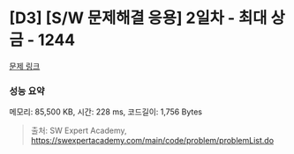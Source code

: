 # [D3] [S/W 문제해결 응용] 2일차 - 최대 상금 - 1244 

[문제 링크](https://swexpertacademy.com/main/code/problem/problemDetail.do?contestProbId=AV15Khn6AN0CFAYD) 

### 성능 요약

메모리: 85,500 KB, 시간: 228 ms, 코드길이: 1,756 Bytes



> 출처: SW Expert Academy, https://swexpertacademy.com/main/code/problem/problemList.do